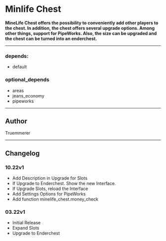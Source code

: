 # Minlife Chest

**MineLife Chest offers the possibility to conveniently add other players to the chest.
In addition, the chest offers several upgrade options. Among other things, support for PipeWorks. Also, the size can be upgraded and the chest can be turned into an enderchest.**
___
### depends:
- default

### optional_depends 
- areas
- jeans_economy
- pipeworks

___
## Author
Truemmerer
___
## Changelog

### 10.22v1
- Add Description in Upgrade for Slots
- If Upgrade to Enderchest. Show the new Interface.
- If Upgrade Slots, reload the Interface
- Add Settings Options for PipeWorks
- Add function minelife_chest.money_check

### 03.22v1
- Initial Release
- Expand Slots
- Upgrade to Enderchest

